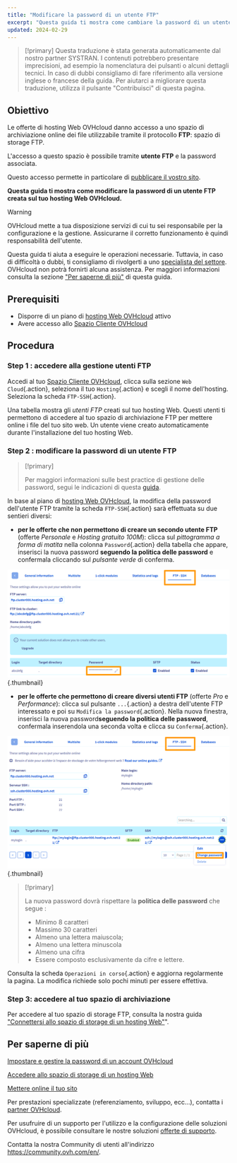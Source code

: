 ```yaml
---
title: "Modificare la password di un utente FTP"
excerpt: "Questa guida ti mostra come cambiare la password di un utente FTP creata sul tuo hosting Web OVHcloud"
updated: 2024-02-29
---
```


> [!primary]
> Questa traduzione è stata generata automaticamente dal nostro partner SYSTRAN. I contenuti potrebbero presentare imprecisioni, ad esempio la nomenclatura dei pulsanti o alcuni dettagli tecnici. In caso di dubbi consigliamo di fare riferimento alla versione inglese o francese della guida. Per aiutarci a migliorare questa traduzione, utilizza il pulsante "Contribuisci" di questa pagina.
>

## Obiettivo

Le offerte di hosting Web OVHcloud danno accesso a uno spazio di archiviazione online dei file utilizzabile tramite il protocollo **FTP**: spazio di storage FTP.

L'accesso a questo spazio è possibile tramite **utente FTP** e la password associata.

Questo accesso permette in particolare di [pubblicare il vostro sito](/pages/web_cloud/web_hosting/hosting_how_to_get_my_website_online).

**Questa guida ti mostra come modificare la password di un utente FTP creata sul tuo hosting Web OVHcloud.**

> [!warning]
>
> OVHcloud mette a tua disposizione servizi di cui tu sei responsabile per la configurazione e la gestione. Assicurarne il corretto funzionamento è quindi responsabilità dell'utente.
>
> Questa guida ti aiuta a eseguire le operazioni necessarie. Tuttavia, in caso di difficoltà o dubbi, ti consigliamo di rivolgerti a uno [specialista del settore](https://partner.ovhcloud.com/fr-ca/directory/). OVHcloud non potrà fornirti alcuna assistenza. Per maggiori informazioni consulta la sezione ["Per saperne di più"](#go-further) di questa guida.
>

## Prerequisiti

- Disporre di un piano di [hosting Web OVHcloud](https://www.ovhcloud.com/it/web-hosting/) attivo
- Avere accesso allo [Spazio Cliente OVHcloud](/links/manager)

## Procedura

### Step 1 : accedere alla gestione utenti FTP

Accedi al tuo [Spazio Cliente OVHcloud](/links/manager), clicca sulla sezione `Web Cloud`{.action}, seleziona il tuo `Hosting`{.action} e scegli il nome dell'hosting. Seleziona la scheda `FTP-SSH`{.action}.

Una tabella mostra gli *utenti FTP* creati sul tuo hosting Web. Questi utenti ti permettono di accedere al tuo spazio di archiviazione FTP per mettere online i file del tuo sito web. Un utente viene creato automaticamente durante l'installazione del tuo hosting Web.

### Step 2 : modificare la password di un utente FTP

> [!primary]
>
> Per maggiori informazioni sulle best practice di gestione delle password, segui le indicazioni di questa [guida](/pages/account_and_service_management/account_information/manage-ovh-password).
>

In base al piano di [hosting Web OVHcloud](https://www.ovhcloud.com/it/web-hosting/), la modifica della password dell'utente FTP tramite la scheda `FTP-SSH`{.action} sarà effettuata su due sentieri diversi:

- **per le offerte che non permettono di creare un secondo utente FTP** (offerte *Personale* e *Hosting gratuito 100M*): clicca sul *pittogramma a forma di matita* nella colonna `Password`{.action} della tabella che appare, inserisci la nuova password **seguendo la politica delle password** e confermala cliccando sul *pulsante verde* di conferma.

![change-ftp-password-step1-perso](images/change-password-perso.png){.thumbnail}

- **per le offerte che permettono di creare diversi utenti FTP** (offerte *Pro* e *Performance*): clicca sul pulsante `...`{.action} a destra dell'utente FTP interessato e poi su `Modifica la password`{.action}. Nella nuova finestra, inserisci la nuova password**seguendo la politica delle password**, confermala inserendola una seconda volta e clicca su `Conferma`{.action}.

![change-ftp-password-pro](images/change-password-pro.png){.thumbnail}

> [!primary]
>
> La nuova password dovrà rispettare la **politica delle password** che segue :
>
>- Minimo 8 caratteri
>- Massimo 30 caratteri
>- Almeno una lettera maiuscola;
>- Almeno una lettera minuscola
>- Almeno una cifra
>- Essere composto esclusivamente da cifre e lettere.

Consulta la scheda `Operazioni in corso`{.action} e aggiorna regolarmente la pagina. La modifica richiede solo pochi minuti per essere effettiva.

### Step 3: accedere al tuo spazio di archiviazione

Per accedere al tuo spazio di storage FTP, consulta la nostra guida ["Connettersi allo spazio di storage di un hosting Web"](/pages/web_cloud/web_hosting/ftp_connection)".

## Per saperne di più <a name="go-further"></a>

[Impostare e gestire la password di un account OVHcloud](/pages/account_and_service_management/account_information/manage-ovh-password)

[Accedere allo spazio di storage di un hosting Web](/pages/web_cloud/web_hosting/ftp_connection)

[Mettere online il tuo sito](/pages/web_cloud/web_hosting/hosting_how_to_get_my_website_online)

Per prestazioni specializzate (referenziamento, sviluppo, ecc...), contatta i [partner OVHcloud](https://partner.ovhcloud.com/it/directory/).

Per usufruire di un supporto per l'utilizzo e la configurazione delle soluzioni OVHcloud, è possibile consultare le nostre soluzioni [offerte di supporto](/links/support).

Contatta la nostra Community di utenti all'indirizzo <https://community.ovh.com/en/>.